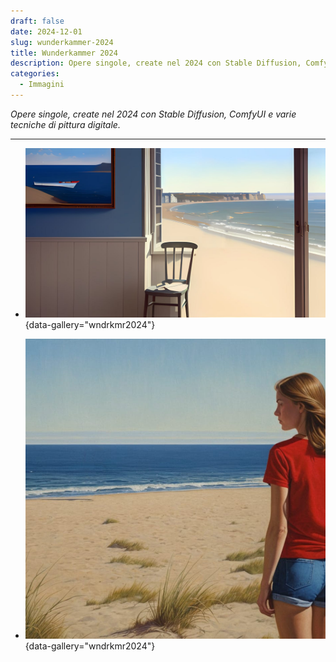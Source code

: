 ```yaml
---
draft: false
date: 2024-12-01 
slug: wunderkammer-2024
title: Wunderkammer 2024
description: Opere singole, create nel 2024 con Stable Diffusion, ComfyUI e varie tecniche di pittura digitale.
categories:
  - Immagini
---
```


*Opere singole, create nel 2024 con Stable Diffusion, ComfyUI e varie tecniche di pittura digitale.*

<!-- more -->

---

<div class="grid cards" markdown>

- ![Una casa sul mare](wndrkmr2024/unacasasulmare.jpg){data-gallery="wndrkmr2024"}

- ![La vacanza](wndrkmr2024/lavacanza.jpg){data-gallery="wndrkmr2024"}

</div>